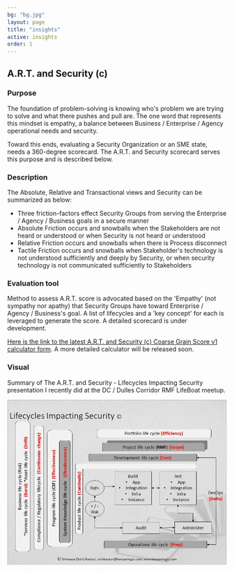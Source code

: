 ```yaml
---
bg: "bg.jpg"
layout: page
title: "insights"
active: insights
order: 1
---
```

## A.R.T. and Security (c)
### Purpose
The foundation of problem-solving is knowing who's problem we are trying to solve and what there pushes and pull are. The one word that represents this mindset is empathy, a balance between Business / Enterprise / Agency operational needs and security.

Toward this ends, evaluating a Security Organization or an SME state, needs a 360-degree scorecard. The A.R.T. and Security scorecard serves this purpose and is described below.

### Description
The Absolute, Relative and Transactional views and Security can be summarized as below:
* Three friction-factors effect Security Groups from serving the Enterprise / Agency / Business goals in a secure manner
* Absolute Friction occurs and snowballs when the Stakeholders are not heard or understood or when Security is not heard or understood
* Relative Friction occurs and snowballs when there is Process disconnect
* Tactile Friction occurs and snowballs when Stakeholder's technology is not understood sufficiently and deeply by Security, or when security technology is not communicated sufficiently to Stakeholders

### Evaluation tool
Method to assess A.R.T. score is advocated based on the 'Empathy' (not sympathy nor apathy) that Security Groups have toward Enterprise / Agency / Business's goal. A list of lifecycles and a 'key concept' for each is leveraged to generate the score. A detailed scorecard is under development.

<a href="https://forms.office.com/Pages/ResponsePage.aspx?id=sCcL4y7YvESdCVcMcTuu4OIitblMf7hIhnaXAD0Y67FUQk1DUUIxNTFPTDRTMDdMTlkxOEtTVTRIVy4u" target="_blank">Here is the link to the latest A.R.T. and Security (c) Coarse Grain Score v1 calculator form</a>. A more detailed calculator will be released soon.

### Visual
Summary of The A.R.T. and Security - Lifecycles Impacting Security presentation I recently did at the DC / Dulles Corridor RMF LifeBoat meetup.

![A.R.T. and Security - Lifecycle](/assets/images/artlc.jpg)  